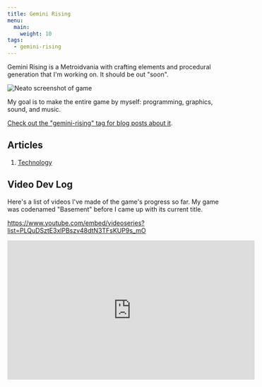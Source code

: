 ```yaml
---
title: Gemini Rising
menu:
  main:
    weight: 10
tags:
  - gemini-rising
---
```


Gemini Rising is a Metroidvania with crafting elements and procedural generation that I'm working on. It should be out "soon".

![Neato screenshot of game](/games/gemini-rising/screenshot-2018-09-12.png "Screenshot as of 2018-09-12")

My goal is to make the entire game by myself: programming, graphics, sound, and music.

[Check out the "gemini-rising" tag for blog posts about it](/tags/gemini-rising).

## Articles

<articles-list></articles-list>

  1. [Technology](/games/gemini-rising/articles/technology)

## Video Dev Log

Here's a list of videos I've made of the game's progress so far. My game was codenamed "Basement" before I came up with its current title.

https://www.youtube.com/embed/videoseries?list=PLQuDSztE3xlPBszv48dtN3TFsKUP9s_mO

<iframe width="560" height="315" src="https://www.youtube.com/embed/videoseries?list=PLQuDSztE3xlPBszv48dtN3TFsKUP9s_mO" frameBorder="0" allow="autoplay; encrypted-media" allowFullScreen></iframe>

